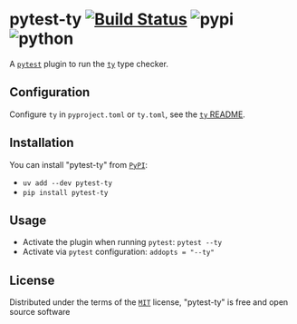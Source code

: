 pytest-ty
[![Build Status](https://github.com/boidolr/pytest-ty/actions/workflows/main.yaml/badge.svg)](https://github.com/boidolr/pytest-ty/actions/workflows/main.yaml "See Build Status on GitHub Actions")
![pypi](https://img.shields.io/pypi/v/pytest-ty.svg)
![python](https://img.shields.io/python/required-version-toml?tomlFilePath=https%3A%2F%2Fraw.githubusercontent.com%2Fboidolr%2Fpytest-ty%2Fmain%2Fpyproject.toml)
=========

A [`pytest`](https://github.com/pytest-dev/pytest) plugin to run the [`ty`](https://github.com/astral-sh/ty) type checker.


Configuration
------------

Configure `ty` in `pyproject.toml` or `ty.toml`,
see the [`ty` README](https://github.com/astral-sh/ty/blob/main/docs/README.md).


Installation
------------

You can install "pytest-ty" from [`PyPI`](https://pypi.org):

* `uv add --dev pytest-ty`
* `pip install pytest-ty`

Usage
-----

* Activate the plugin when running `pytest`: `pytest --ty`
* Activate via `pytest` configuration: `addopts = "--ty"`


License
-------

Distributed under the terms of the [`MIT`](https://opensource.org/licenses/MIT) license, "pytest-ty" is free and open source software
